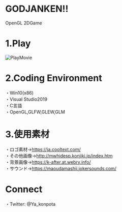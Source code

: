 # GODJANKEN!!
OpenGL 2DGame

# 1.Play
![PlayMovie](https://github.com/Ya-kon/GODJANKEN/blob/master/README_Pictures/GODJANKEN_Play.gif)

# 2.Coding Environment
・Win10(x86)  
・Visual Studio2019  
・C言語  
・OpenGL,GLFW,GLEW,GLM

# 3.使用素材
・ロゴ素材→https://ja.cooltext.com/  
・その他画像→http://mwhidesp.konjiki.jp/index.htm  
・背景画像→https://k-after.at.webry.info/  
・サウンド→https://maoudamashii.jokersounds.com/  

# Connect
・Twitter: @Ya_konpota
